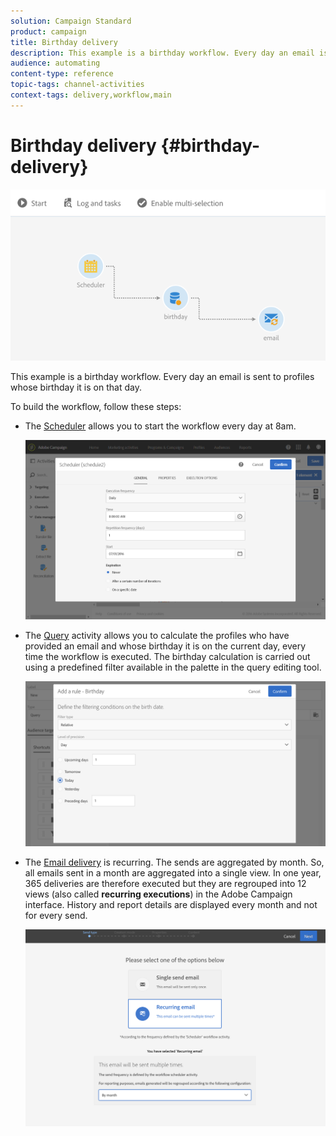 ```yaml
---
solution: Campaign Standard
product: campaign
title: Birthday delivery
description: This example is a birthday workflow. Every day an email is sent to profiles whose birthday it is on that day.
audience: automating
content-type: reference
topic-tags: channel-activities
context-tags: delivery,workflow,main
---
```


# Birthday delivery {#birthday-delivery}

![](assets/wkf_delivery_example_1.png)

This example is a birthday workflow. Every day an email is sent to profiles whose birthday it is on that day.

To build the workflow, follow these steps:

* The [Scheduler](../../automating/using/scheduler.md) allows you to start the workflow every day at 8am.

  ![](assets/wkf_delivery_example_2.png)

* The [Query](../../automating/using/query.md) activity allows you to calculate the profiles who have provided an email and whose birthday it is on the current day, every time the workflow is executed. The birthday calculation is carried out using a predefined filter available in the palette in the query editing tool.

  ![](assets/wkf_delivery_example_3.png)

* The [Email delivery](../../automating/using/email-delivery.md) is recurring. The sends are aggregated by month. So, all emails sent in a month are aggregated into a single view. In one year, 365 deliveries are therefore executed but they are regrouped into 12 views (also called **recurring executions**) in the Adobe Campaign interface. History and report details are displayed every month and not for every send.

  ![](assets/wkf_delivery_example_4.png)
